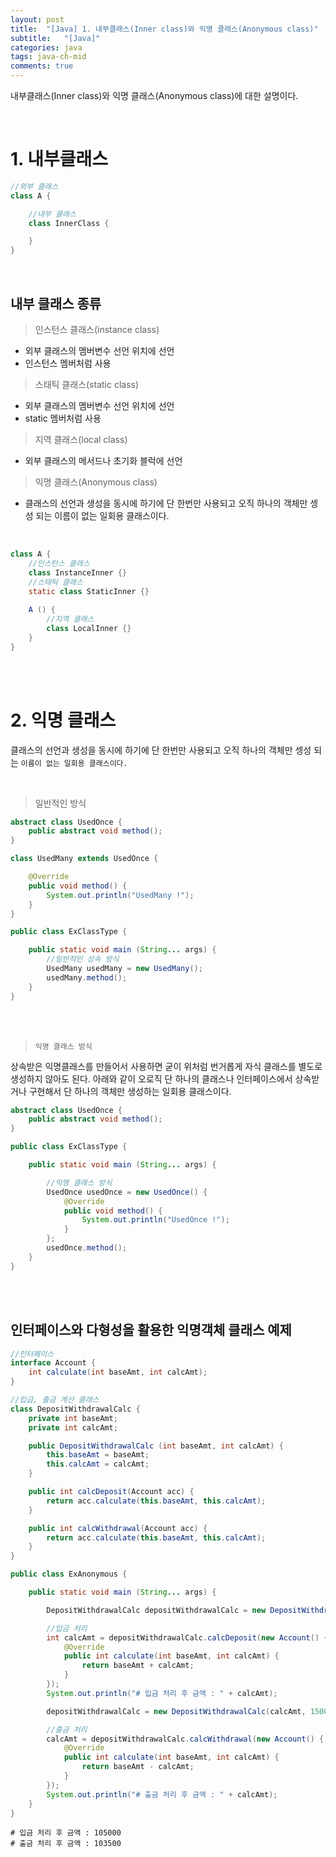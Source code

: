 ```yaml
---
layout: post
title:  "[Java] 1. 내부클래스(Inner class)와 익명 클래스(Anonymous class)"
subtitle:   "[Java]"
categories: java
tags: java-ch-mid
comments: true
---
```


내부클래스(Inner class)와 익명 클래스(Anonymous class)에 대한 설명이다.

<br>


# 1. 내부클래스

```java
//외부 클래스
class A {

    //내부 클래스
    class InnerClass {

    }
}
```

<br>

## 내부 클래스 종류


> 인스턴스 클래스(instance class)

- 외부 클래스의 멤버변수 선언 위치에 선언
- 인스턴스 멤버처럼 사용
  
> 스태틱 클래스(static class)

- 외부 클래스의 멤버변수 선언 위치에 선언
- static 멤버처럼 사용

> 지역 클래스(local class)

- 외부 클래스의 메서드나 초기화 블럭에 선언

> 익명 클래스(Anonymous class)

- 클래스의 선언과 생성을 동시에 하기에 단 한번만 사용되고 오직 하나의 객체만 셍성 되는 이름이 없는 일회용 클래스이다.


<br>

```java
class A {
    //인스턴스 클래스
    class InstanceInner {}
    //스태틱 클래스
    static class StaticInner {}
    
    A () {
        //지역 클래스
        class LocalInner {}
    }
}
```

<br><br>


# 2. 익명 클래스

클래스의 선언과 생성을 동시에 하기에 단 한번만 사용되고 오직 하나의 객체만 셍성 되는 `이름이 없는 일회용 클래스이다.`

<br>

> 일반적인 방식

```java
abstract class UsedOnce {
    public abstract void method();
}

class UsedMany extends UsedOnce {

    @Override
    public void method() {
        System.out.println("UsedMany !");
    }
}

public class ExClassType {

    public static void main (String... args) {
        //일반적인 상속 방식
        UsedMany usedMany = new UsedMany();
        usedMany.method();
    }
}
```

<br><br>


> `익명 클래스 방식`

상속받은 익명클래스를 만들어서 사용하면 굳이 위처럼 번거롭게 자식 클래스를 별도로 생성하지 않아도 된다. 아래와 같이 오로직 단 하나의 클래스나 인터페이스에서 상속받거나 구현해서 단 하나의 객체만 생성하는 일회용 클래스이다.

```java
abstract class UsedOnce {
    public abstract void method();
}

public class ExClassType {

    public static void main (String... args) {

        //익명 클래스 방식
        UsedOnce usedOnce = new UsedOnce() {
            @Override
            public void method() {
                System.out.println("UsedOnce !");
            }
        };
        usedOnce.method();
    }
}
```

<br><br>

## 인터페이스와 다형성을 활용한 익명객체 클래스 예제

```java
//인터페이스
interface Account {
    int calculate(int baseAmt, int calcAmt);
}

//입급, 출금 계산 클래스
class DepositWithdrawalCalc {
    private int baseAmt;
    private int calcAmt;

    public DepositWithdrawalCalc (int baseAmt, int calcAmt) {
        this.baseAmt = baseAmt;
        this.calcAmt = calcAmt;
    }

    public int calcDeposit(Account acc) {
        return acc.calculate(this.baseAmt, this.calcAmt);
    }

    public int calcWithdrawal(Account acc) {
        return acc.calculate(this.baseAmt, this.calcAmt);
    }
}

public class ExAnonymous {

    public static void main (String... args) {

        DepositWithdrawalCalc depositWithdrawalCalc = new DepositWithdrawalCalc(100000, 5000);

        //입금 처리
        int calcAmt = depositWithdrawalCalc.calcDeposit(new Account() {
            @Override
            public int calculate(int baseAmt, int calcAmt) {
                return baseAmt + calcAmt;
            }
        });
        System.out.println("# 입금 처리 후 금액 : " + calcAmt);

        depositWithdrawalCalc = new DepositWithdrawalCalc(calcAmt, 1500);

        //출금 처리
        calcAmt = depositWithdrawalCalc.calcWithdrawal(new Account() {
            @Override
            public int calculate(int baseAmt, int calcAmt) {
                return baseAmt - calcAmt;
            }
        });
        System.out.println("# 출금 처리 후 금액 : " + calcAmt);
    }
}
```

```
# 입금 처리 후 금액 : 105000
# 출금 처리 후 금액 : 103500
```